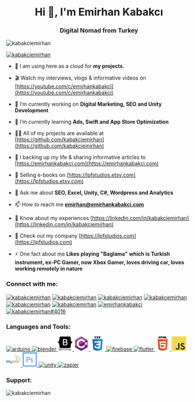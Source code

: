 <h1 align="center">Hi 👋, I'm Emirhan Kabakcı</h1>
<h3 align="center">Digital Nomad from Turkey</h3>

<p align="left"> <img src="https://komarev.com/ghpvc/?username=kabakciemirhan&label=Profile%20views&color=0e75b6&style=flat" alt="kabakciemirhan" /> </p>

<p align="left"> <a href="https://twitter.com/kabakciemirhan" target="blank"><img src="https://img.shields.io/twitter/follow/kabakciemirhan?logo=twitter&style=for-the-badge" alt="kabakciemirhan" /></a> </p>

- 🔭 I am using here as a cloud for **my projects.**

- 🎬 Watch my interviews, vlogs & informative videos on [https://youtube.com/c/emirhankabakci](https://youtube.com/c/emirhankabakci)

- 👯 I’m currently working on **Digital Marketing, SEO and Unity Development**

- 🌱 I’m currently learning **Ads, Swift and App Store Optimization**

- 👨‍💻 All of my projects are available at [https://github.com/kabakciemirhan](https://github.com/kabakciemirhan)

- 📝 I backing up my life & sharing informative articles to [https://emirhankabakci.com](https://emirhankabakci.com)

- 🏪 Selling e-books on [https://lpfstudios.etsy.com](https://lpfstudios.etsy.com)

- 💬 Ask me about **SEO, Excel, Unity, C#, Wordpress and Analytics**

- 📫 How to reach me **emirhan@emirhankabakci.com**

- 📄 Know about my experiences [https://linkedin.com/in/kabakciemirhan](https://linkedin.com/in/kabakciemirhan)

- 💼 Check out my company [https://lpfstudios.com](https://lpfstudios.com)

- ⚡ One fact about me **Likes playing "Baglama" which is Turkish instrument, ex-PC Gamer, now Xbox Gamer, loves driving car, loves working remotely in nature**

<h3 align="left">Connect with me:</h3>
<p align="left">
<a href="https://twitter.com/kabakciemirhan" target="blank"><img align="center" src="https://raw.githubusercontent.com/rahuldkjain/github-profile-readme-generator/master/src/images/icons/Social/twitter.svg" alt="kabakciemirhan" height="30" width="40" /></a>
<a href="https://linkedin.com/in/kabakciemirhan" target="blank"><img align="center" src="https://raw.githubusercontent.com/rahuldkjain/github-profile-readme-generator/master/src/images/icons/Social/linked-in-alt.svg" alt="kabakciemirhan" height="30" width="40" /></a>
<a href="https://stackoverflow.com/users/kabakciemirhan" target="blank"><img align="center" src="https://raw.githubusercontent.com/rahuldkjain/github-profile-readme-generator/master/src/images/icons/Social/stack-overflow.svg" alt="kabakciemirhan" height="30" width="40" /></a>
<a href="https://fb.com/kabakcemirhan" target="blank"><img align="center" src="https://raw.githubusercontent.com/rahuldkjain/github-profile-readme-generator/master/src/images/icons/Social/facebook.svg" alt="kabakcemirhan" height="30" width="40" /></a>
<a href="https://instagram.com/kabakciemirhan" target="blank"><img align="center" src="https://raw.githubusercontent.com/rahuldkjain/github-profile-readme-generator/master/src/images/icons/Social/instagram.svg" alt="kabakciemirhan" height="30" width="40" /></a>
<a href="https://www.behance.net/kabakciemirhan" target="blank"><img align="center" src="https://raw.githubusercontent.com/rahuldkjain/github-profile-readme-generator/master/src/images/icons/Social/behance.svg" alt="kabakciemirhan" height="30" width="40" /></a>
<a href="https://www.youtube.com/c/emirhankabakci" target="blank"><img align="center" src="https://raw.githubusercontent.com/rahuldkjain/github-profile-readme-generator/master/src/images/icons/Social/youtube.svg" alt="emirhankabakci" height="30" width="40" /></a>
<a href="https://discord.gg/kabakciemirhan#4016" target="blank"><img align="center" src="https://raw.githubusercontent.com/rahuldkjain/github-profile-readme-generator/master/src/images/icons/Social/discord.svg" alt="kabakciemirhan#4016" height="30" width="40" /></a>
</p>

<h3 align="left">Languages and Tools:</h3>
<p align="left"> <a href="https://www.arduino.cc/" target="_blank" rel="noreferrer"> <img src="https://cdn.worldvectorlogo.com/logos/arduino-1.svg" alt="arduino" width="40" height="40"/> </a> <a href="https://www.blender.org/" target="_blank" rel="noreferrer"> <img src="https://download.blender.org/branding/community/blender_community_badge_white.svg" alt="blender" width="40" height="40"/> </a> <a href="https://getbootstrap.com" target="_blank" rel="noreferrer"> <img src="https://raw.githubusercontent.com/devicons/devicon/master/icons/bootstrap/bootstrap-plain-wordmark.svg" alt="bootstrap" width="40" height="40"/> </a> <a href="https://www.w3schools.com/cs/" target="_blank" rel="noreferrer"> <img src="https://raw.githubusercontent.com/devicons/devicon/master/icons/csharp/csharp-original.svg" alt="csharp" width="40" height="40"/> </a> <a href="https://www.w3schools.com/css/" target="_blank" rel="noreferrer"> <img src="https://raw.githubusercontent.com/devicons/devicon/master/icons/css3/css3-original-wordmark.svg" alt="css3" width="40" height="40"/> </a> <a href="https://firebase.google.com/" target="_blank" rel="noreferrer"> <img src="https://www.vectorlogo.zone/logos/firebase/firebase-icon.svg" alt="firebase" width="40" height="40"/> </a> <a href="https://flutter.dev" target="_blank" rel="noreferrer"> <img src="https://www.vectorlogo.zone/logos/flutterio/flutterio-icon.svg" alt="flutter" width="40" height="40"/> </a> <a href="https://www.w3.org/html/" target="_blank" rel="noreferrer"> <img src="https://raw.githubusercontent.com/devicons/devicon/master/icons/html5/html5-original-wordmark.svg" alt="html5" width="40" height="40"/> </a> <a href="https://developer.mozilla.org/en-US/docs/Web/JavaScript" target="_blank" rel="noreferrer"> <img src="https://raw.githubusercontent.com/devicons/devicon/master/icons/javascript/javascript-original.svg" alt="javascript" width="40" height="40"/> </a> <a href="https://www.mysql.com/" target="_blank" rel="noreferrer"> <img src="https://raw.githubusercontent.com/devicons/devicon/master/icons/mysql/mysql-original-wordmark.svg" alt="mysql" width="40" height="40"/> </a> <a href="https://www.photoshop.com/en" target="_blank" rel="noreferrer"> <img src="https://raw.githubusercontent.com/devicons/devicon/master/icons/photoshop/photoshop-line.svg" alt="photoshop" width="40" height="40"/> </a> <a href="https://unity.com/" target="_blank" rel="noreferrer"> <img src="https://www.vectorlogo.zone/logos/unity3d/unity3d-icon.svg" alt="unity" width="40" height="40"/> </a> <a href="https://zapier.com" target="_blank" rel="noreferrer"> <img src="https://www.vectorlogo.zone/logos/zapier/zapier-icon.svg" alt="zapier" width="40" height="40"/> </a> </p>

<h3 align="left">Support:</h3>
<p><a href="https://www.buymeacoffee.com/kabakciemirhan"> <img align="left" src="https://cdn.buymeacoffee.com/buttons/v2/default-yellow.png" height="50" width="210" alt="kabakciemirhan" /></a></p><br><br>
